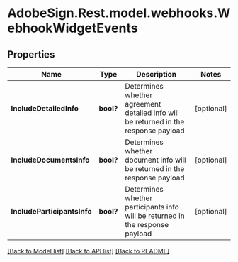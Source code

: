 # AdobeSign.Rest.model.webhooks.WebhookWidgetEvents
## Properties

Name | Type | Description | Notes
------------ | ------------- | ------------- | -------------
**IncludeDetailedInfo** | **bool?** | Determines whether agreement detailed info will be returned in the response payload | [optional] 
**IncludeDocumentsInfo** | **bool?** | Determines whether document info will be returned in the response payload | [optional] 
**IncludeParticipantsInfo** | **bool?** | Determines whether participants info will be returned in the response payload | [optional] 

[[Back to Model list]](../README.md#documentation-for-models) [[Back to API list]](../README.md#documentation-for-api-endpoints) [[Back to README]](../README.md)


